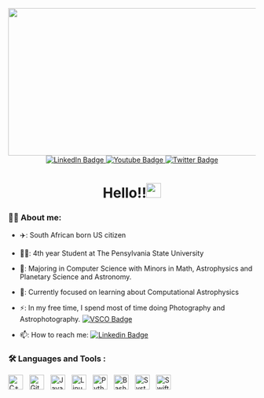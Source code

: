 <div align="center">
  <img src="https://media.giphy.com/media/dWesBcTLavkZuG35MI/giphy.gif" width="600" height="300"/>
</div>
<div id="badges" align="center">
  <a href="https://www.linkedin.com/in/shivpvtel/">
    <img src="https://img.shields.io/badge/LinkedIn-0077B5?style=for-the-badge&logo=linkedin&logoColor=white" alt="LinkedIn Badge"/>
  </a>
  <a href="https://www.instagram.com/shivpvtel/">
    <img src="https://img.shields.io/badge/Instagram-E4405F?style=for-the-badge&logo=instagram&logoColor=white" alt="Youtube Badge"/>
  </a>
  <a href="https://www.twitter.com/shivpvtel/">
    <img src="https://img.shields.io/badge/Twitter-1DA1F2?style=for-the-badge&logo=twitter&logoColor=white" alt="Twitter Badge"/>
  </a>
</div>

<div align="center">
 <img src="https://komarev.com/ghpvc/?username=Shivpvtel&style=flat-square&color=blue" alt=""/>
  <h1>
Hello!!<img src="https://media.giphy.com/media/hvRJCLFzcasrR4ia7z/giphy.gif" width="30px"/>
</h1>
  
  
</div>

### 👨‍💻 About me:
- ✈️: South African born US citizen
 - 👨‍🎓: 4th year Student at The Pensylvania State University 
 - 🔭: Majoring in Computer Science with Minors in Math, Astrophysics and Planetary Science and Astronomy.

- 🌱: Currently focused on learning about Computational Astrophysics

- ⚡: In my free time, I spend most of time doing Photography and Astrophotography. [![VSCO Badge](https://cdn.icon-icons.com/icons2/2389/PNG/128/vsco_logo_icon_144750.png)](https://vsco.co/shivpvtel/gallery/)

- 📫: How to reach me: [![Linkedin Badge](https://img.shields.io/badge/-Linkedin-blue?style=flat&logo=Linkedin&logoColor=white)](https://www.linkedin.com/in/shivpvtel/)



### :hammer_and_wrench: Languages and Tools :

<div>
<img align="left" alt="C++" width="30px" style="padding-right:10px;" src="https://cdn.jsdelivr.net/gh/devicons/devicon/icons/cplusplus/cplusplus-line.svg" />
<img align="left" alt="GitHub" width="30px" style="padding-right:10px;" src="https://cdn.icon-icons.com/icons2/2429/PNG/512/github_logo_icon_147285.png"/>
<img align="left" alt="Java" width="30px" style="padding-right:10px;" src="https://cdn.jsdelivr.net/gh/devicons/devicon/icons/java/java-original.svg"/>
<img align="left" alt="Linux" width="30px" style="padding-right:10px;" src="https://cdn.jsdelivr.net/gh/devicons/devicon/icons/linux/linux-original.svg" />
<img align="left" alt="Python" width="30px" style="padding-right:10px;" src="https://cdn.jsdelivr.net/gh/devicons/devicon/icons/python/python-plain.svg" />
<img align="left" alt="Bash" width="30px" style="padding-right:10px;" src="https://upload.wikimedia.org/wikipedia/commons/thumb/4/4b/Bash_Logo_Colored.svg/1024px-Bash_Logo_Colored.svg.png?20180723054350" />
<img align="left" alt="SystemVerilog" width="30px" style="padding-right:10px;" src="https://cdn.icon-icons.com/icons2/2107/PNG/512/file_type_light_systemverilog_icon_130431.png" />
 <img align="left" alt="Swift" width="30px" style="padding-right:10px;" src="https://cdn.icon-icons.com/icons2/2415/PNG/512/swift_original_logo_icon_146332.png" /> 
</div>










                    
<!--
**shivpvtel/shivpvtel** is a ✨ _special_ ✨ repository because its `README.md` (this file) appears on your GitHub profile.

Here are some ideas to get you started:

- 🔭 I’m currently working on ...
- 🌱 I’m currently learning ...
- 👯 I’m looking to collaborate on ...
- 🤔 I’m looking for help with ...
- 💬 Ask me about ...
- 📫 How to reach me: ...
- 😄 Pronouns: ...
- ⚡ Fun fact: ...
-->
